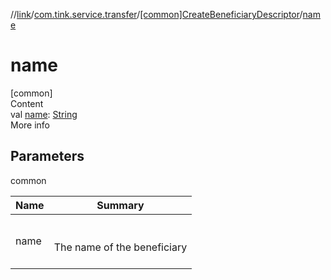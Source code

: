 //[link](../../index.md)/[com.tink.service.transfer](../index.md)/[[common]CreateBeneficiaryDescriptor](index.md)/[name](name.md)



# name  
[common]  
Content  
val [name](name.md): [String](https://kotlinlang.org/api/latest/jvm/stdlib/kotlin/-string/index.html)  
More info  


## Parameters  
  
common  
  
|  Name|  Summary| 
|---|---|
| <a name="com.tink.service.transfer/CreateBeneficiaryDescriptor/name/#/PointingToDeclaration/"></a>name| <a name="com.tink.service.transfer/CreateBeneficiaryDescriptor/name/#/PointingToDeclaration/"></a><br><br>The name of the beneficiary<br><br>
  
  



